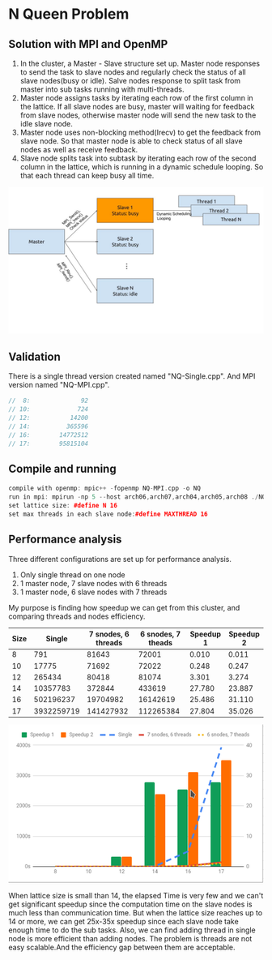 # N Queen Problem 
## Solution with MPI and OpenMP
1. In the cluster, a Master - Slave structure set up. Master node responses to send the task to slave nodes and regularly check the status of all slave nodes(busy or idle). Salve nodes response to split task from master into sub tasks running with multi-threads.
2. Master node assigns tasks by iterating each row of the first column in the lattice. If all slave nodes are busy, master will waiting for feedback from slave nodes, otherwise master node will send the new task to the idle slave node.
3. Master node uses non-blocking method(Irecv) to get the feedback from slave node. So that master node is able to check status of all slave nodes as well as receive feedback.
4. Slave node splits task into subtask by iterating each row of the second column in the lattice, which is running in a dynamic schedule looping. So that each thread can keep busy all time.

![img](imgs/stra.jpg)

## Validation
There is a single thread version created named "NQ-Single.cpp". And MPI version named "NQ-MPI.cpp".
```c++
//  8:              92
// 10:             724
// 12:           14200
// 14:          365596
// 16:        14772512
// 17:        95815104 
```

## Compile and running
```c++
compile with openmp: mpic++ -fopenmp NQ-MPI.cpp -o NQ
run in mpi: mpirun -np 5 --host arch06,arch07,arch04,arch05,arch08 ./NQ
set lattice size: #define N 16
set max threads in each slave node:#define MAXTHREAD 16
```

## Performance analysis
Three different configurations are set up for performance analysis. 
1. Only single thread on one node
2. 1 master node, 7 slave nodes with 6 threads
3. 1 master node, 6 slave nodes with 7 threads

My purpose is finding how speedup we can get from this cluster, and comparing threads and nodes efficiency. 

| Size | Single     | 7 snodes, 6 threads | 6 snodes, 7 theads | Speedup 1 | Speedup 2 |
|------|------------|---------------------|--------------------|-----------|-----------|
| 8    | 791        | 81643               | 72001              | 0.010     | 0.011     |
| 10   | 17775      | 71692               | 72022              | 0.248     | 0.247     |
| 12   | 265434     | 80418               | 81074              | 3.301     | 3.274     |
| 14   | 10357783   | 372844              | 433619             | 27.780    | 23.887    |
| 16   | 502196237  | 19704982            | 16142619           | 25.486    | 31.110    |
| 17   | 3932259719 | 141427932           | 112265384          | 27.804    | 35.026    |

![img](imgs/Screenshot_20181114_091217.png)

When lattice size is small than 14, the elapsed Time is very few and we can't get significant speedup since the computation time on the slave nodes is much less than communication time. But when the lattice size reaches up to 14 or more, we can get 25x-35x speedup since each slave node take enough time to do the sub tasks.
Also, we can find adding thread in single node is more efficient than adding nodes. The problem is threads are not easy scalable.And the efficiency gap between them are acceptable.
